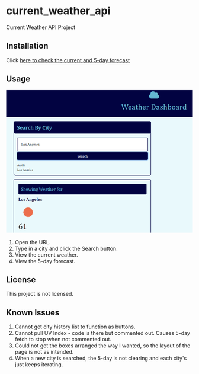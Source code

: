 # current_weather_api
Current Weather API Project

## Installation
Click [here to check the current and 5-day forecast](https://hrkoren.github.io/current_weather_api)

## Usage 

![Image of Weather Dashboard](./assets/images/weather_dashboard.PNG)

1. Open the URL.
2. Type in a city and click the Search button.
3. View the current weather.
4. View the 5-day forecast.

## License

This project is not licensed.

## Known Issues

1. Cannot get city history list to function as buttons.
2. Cannot pull UV Index - code is there but commented out. Causes 5-day fetch to stop when not commented out.
3. Could not get the boxes arranged the way I wanted, so the layout of the page is not as intended.
4. When a new city is searched, the 5-day is not clearing and each city's just keeps iterating.


